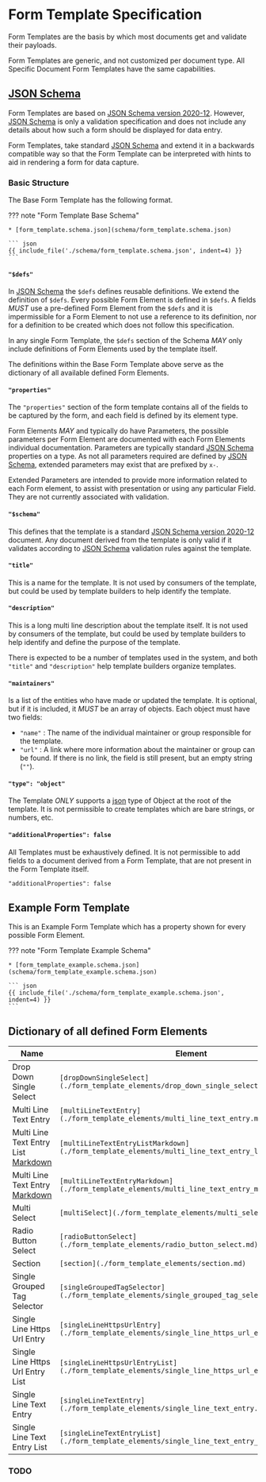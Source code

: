 # Form Template Specification

Form Templates are the basis by which most documents get and validate their payloads.

Form Templates are generic, and not customized per document type.
All Specific Document Form Templates have the same capabilities.

## [JSON Schema][JSON Schema-2020-12]

Form Templates are based on [JSON Schema version 2020-12][JSON Schema-2020-12].
However, [JSON Schema][JSON Schema-2020-12] is only a validation specification and does not
include any details about how such a form should be displayed for data entry.

Form Templates, take standard [JSON Schema][JSON Schema-2020-12] and extend it in a backwards compatible way
so that the Form Template can be interpreted with hints to aid in rendering a form
for data capture.

### Basic Structure

The Base Form Template has the following format.

<!-- markdownlint-disable max-one-sentence-per-line -->
??? note "Form Template Base Schema"

    * [form_template.schema.json](schema/form_template.schema.json)

    ``` json
    {{ include_file('./schema/form_template.schema.json', indent=4) }}
    ```
<!-- markdownlint-enable max-one-sentence-per-line -->

#### `"$defs"`

In [JSON Schema][JSON Schema-2020-12] the `$defs` defines reusable definitions.
We extend the definition of `$defs`.
Every possible Form Element is defined in `$defs`.
A fields *MUST* use a pre-defined Form Element from the `$defs` and
it is impermissible for a Form Element to not use a reference to its
definition, nor for a definition to be created which does not follow
this specification.

In any single Form Template, the `$defs` section of the Schema *MAY* only
include definitions of Form Elements used by the template itself.

The definitions within the Base Form Template above serve as the dictionary
of all available defined Form Elements.

#### `"properties"`

The `"properties"` section of the form template contains all of the fields
to be captured by the form, and each field is defined by its element type.

Form Elements *MAY* and typically do have Parameters, the possible parameters
per Form Element are documented with each Form Elements individual documentation.
Parameters are typically standard [JSON Schema][JSON Schema-2020-12] properties on a type.
As not all parameters required are defined by [JSON Schema][JSON Schema-2020-12], extended parameters may exist that
are prefixed by `x-`.

Extended Parameters are intended to provide more information related to each Form element,
to assist with presentation or using any particular Field.
They are not currently associated with validation.

#### `"$schema"`

This defines that the template is a standard [JSON Schema version 2020-12][JSON Schema-2020-12] document.
Any document derived from the template is only valid if it validates
according to [JSON Schema][JSON Schema-2020-12] validation rules against the template.

#### `"title"`

This is a name for the template.
It is not used by consumers of the template, but could be used by
template builders to help identify the template.

#### `"description"`

This is a long multi line description about the template itself.
It is not used by consumers of the template, but could be used by
template builders to help identify and define the purpose of the template.

There is expected to be a number of templates used in the system, and both
`"title"` and `"description"` help template builders organize templates.

#### `"maintainers"`

Is a list of the entities who have made or updated the template.
It is optional, but if it is included, it *MUST* be an array of objects.
Each object must have two fields:

* `"name"` : The name of the individual maintainer or group responsible for the template.
* `"url"` : A link where more information about the maintainer or group can be found.
    If there is no link, the field is still present, but an empty string (`""`).

#### `"type": "object"`

The Template *ONLY* supports a [json][RFC8259] type of Object at the root of the template.
It is not permissible to create templates which are bare strings, or numbers, etc.

#### `"additionalProperties": false`

All Templates must be exhaustively defined.
It is not permissible to add fields to a document derived from a Form Template,
that are not present in the Form Template itself.

`"additionalProperties": false`

## Example Form Template

This is an Example Form Template which has a property shown for every
possible Form Element.

<!-- markdownlint-disable max-one-sentence-per-line -->
??? note "Form Template Example Schema"

    * [form_template_example.schema.json](schema/form_template_example.schema.json)

    ``` json
    {{ include_file('./schema/form_template_example.schema.json', indent=4) }}
    ```
<!-- markdownlint-enable max-one-sentence-per-line -->

## Dictionary of all defined Form Elements

| Name | Element |
| --- | --- |
| Drop Down Single Select | `[dropDownSingleSelect](./form_template_elements/drop_down_single_select.md)` |
| Multi Line Text Entry | `[multiLineTextEntry](./form_template_elements/multi_line_text_entry.md)` |
| Multi Line Text Entry List [Markdown][CommonMark] | `[multiLineTextEntryListMarkdown](./form_template_elements/multi_line_text_entry_list_markdown.md)` |
| Multi Line Text Entry [Markdown][CommonMark] | `[multiLineTextEntryMarkdown](./form_template_elements/multi_line_text_entry_markdown.md)` |
| Multi Select | `[multiSelect](./form_template_elements/multi_select.md)` |
| Radio Button Select | `[radioButtonSelect](./form_template_elements/radio_button_select.md)` |
| Section | `[section](./form_template_elements/section.md)` |
| Single Grouped Tag Selector | `[singleGroupedTagSelector](./form_template_elements/single_grouped_tag_selector.md)` |
| Single Line Https Url Entry | `[singleLineHttpsUrlEntry](./form_template_elements/single_line_https_url_entry.md)` |
| Single Line Https Url Entry List | `[singleLineHttpsUrlEntryList](./form_template_elements/single_line_https_url_entry_list.md)` |
| Single Line Text Entry | `[singleLineTextEntry](./form_template_elements/single_line_text_entry.md)` |
| Single Line Text Entry List | `[singleLineTextEntryList](./form_template_elements/single_line_text_entry_list.md)` |

### TODO

[JSON Schema-2020-12]: https://json-schema.org/draft/2020-12
[CommonMark]: https://spec.commonmark.org/0.31.2/
[RFC8259]: https://www.rfc-editor.org/rfc/rfc8259.html
